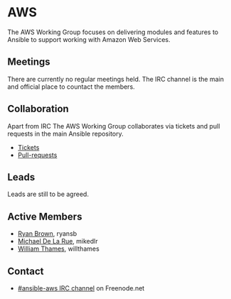 # AWS 

The AWS Working Group focuses on delivering modules and features to
Ansible to support working with Amazon Web Services.

## Meetings

There are currently no regular meetings held.  The IRC channel is the
main and official place to countact the members.

## Collaboration

Apart from IRC The AWS Working Group collaborates via tickets and pull
requests in the main Ansible repository.
* [Tickets](https://github.com/ansible/ansible/issues?utf8=%E2%9C%93&q=is%3Aissue%20is%3Aopen%20aws)
* [Pull-requests](https://github.com/ansible/ansible/pulls?q=is%3Apr+is%3Aopen+aws)

## Leads
Leads are still to be agreed.

## Active Members
* [Ryan Brown](https://github.com/ryansb), ryansb
* [Michael De La Rue](https://github.com/mikedlr), mikedlr
* [William Thames](https://github.com/willthames), willthames

## Contact
* [#ansible-aws IRC channel](https://webchat.freenode.net/?channels=ansible-aws) on Freenode.net
